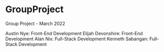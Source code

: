 # GroupProject
Group Project - March 2022

Austin Nye: Front-End Development
Elijah Devonshire: Front-End Development
Alan Nix: Full-Stack Development
Kenneth Sabangan: Full-Stack Development
